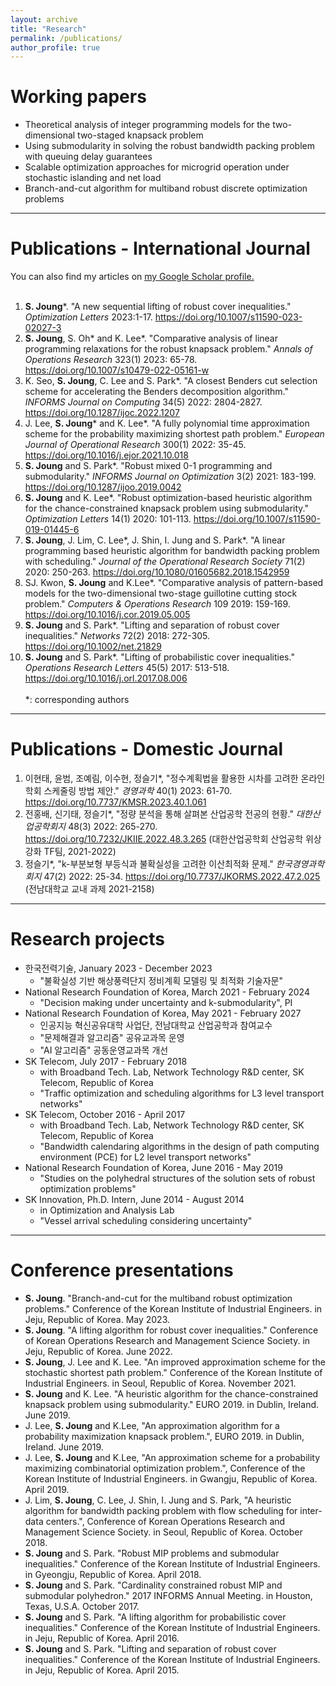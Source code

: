 ```yaml
---
layout: archive
title: "Research"
permalink: /publications/
author_profile: true
---
```

# **Working papers**
- Theoretical analysis of integer programming models for the two-dimensional two-staged knapsack problem
- Using submodularity in solving the robust bandwidth packing problem with queuing delay guarantees 
- Scalable optimization approaches for microgrid operation under stochastic islanding and net load
- Branch-and-cut algorithm for multiband robust discrete optimization problems
-----
# **Publications - International Journal**
You can also find my articles on <u><a href="{{author.googlescholar}}">my Google Scholar profile</a>.</u><br /><br />
1. **S. Joung***. "A new sequential lifting of robust cover inequalities." _Optimization Letters_ 2023:1-17. https://doi.org/10.1007/s11590-023-02027-3 
1. **S. Joung**, S. Oh* and K. Lee*. "Comparative analysis of linear programming relaxations for the robust knapsack problem." _Annals of Operations Research_ 323(1) 2023: 65-78. https://doi.org/10.1007/s10479-022-05161-w
1. K. Seo, **S. Joung**, C. Lee and S. Park*. "A closest Benders cut selection scheme for accelerating the Benders decomposition algorithm." _INFORMS Journal on Computing_ 34(5) 2022: 2804-2827. https://doi.org/10.1287/ijoc.2022.1207 
1. J. Lee, **S. Joung*** and K. Lee*. "A fully polynomial time approximation scheme for the probability maximizing shortest path problem." _European Journal of Operational Research_ 300(1) 2022: 35-45. https://doi.org/10.1016/j.ejor.2021.10.018
1. **S. Joung** and S. Park*. "Robust mixed 0-1 programming and submodularity." _INFORMS Journal on Optimization_ 3(2) 2021: 183-199. https://doi.org/10.1287/ijoo.2019.0042
1. **S. Joung** and K. Lee*. "Robust optimization-based heuristic algorithm for the chance-constrained knapsack problem using submodularity." _Optimization Letters_ 14(1) 2020: 101-113. https://doi.org/10.1007/s11590-019-01445-6 
1. **S. Joung**, J. Lim, C. Lee*, J. Shin, I. Jung and S. Park*. "A linear programming based heuristic algorithm for bandwidth packing problem with scheduling." _Journal of the Operational Research Society_ 71(2) 2020: 250-263. https://doi.org/10.1080/01605682.2018.1542959 
1. SJ. Kwon, **S. Joung** and K.Lee*. "Comparative analysis of pattern-based models for the two-dimensional two-stage guillotine cutting stock problem." _Computers & Operations Research_ 109 2019: 159-169. https://doi.org/10.1016/j.cor.2019.05.005
1. **S. Joung** and S. Park*. "Lifting and separation of robust cover inequalities." _Networks_ 72(2) 2018: 272-305. https://doi.org/10.1002/net.21829
1. **S. Joung** and S. Park*. "Lifting of probabilistic cover inequalities." _Operations Research Letters_ 45(5) 2017: 513-518. https://doi.org/10.1016/j.orl.2017.08.006<br /><br />
*: corresponding authors
-----
# **Publications - Domestic Journal**
1. 이현태, 윤범, 조예림, 이수현, 정슬기*, "정수계획법을 활용한 시차를 고려한 온라인 학회 스케줄링 방법 제안." _경영과학_ 40(1) 2023: 61-70. https://doi.org/10.7737/KMSR.2023.40.1.061
1. 전홍배, 신기태, 정슬기*, "정량 분석을 통해 살펴본 산업공학 전공의 현황." _대한산업공학회지_ 48(3) 2022: 265-270. https://doi.org/10.7232/JKIIE.2022.48.3.265
(대한산업공학회 산업공학 위상강화 TF팀, 2021-2022)
1. 정슬기*, "k-부분보형 부등식과 불확실성을 고려한 이산최적화 문제." _한국경영과학회지_ 47(2) 2022: 25-34. https://doi.org/10.7737/JKORMS.2022.47.2.025
(전남대학교 교내 과제 2021-2158)
-----
# **Research projects**
- 한국전력기술, January 2023 - December 2023
  - "불확실성 기반 해상풍력단지 정비계획 모델링 및 최적화 기술자문"
- National Research Foundation of Korea, March 2021 - February 2024
  - "Decision making under uncertainty and k-submodularity", PI
- National Research Foundation of Korea, May 2021 - February 2027
  - 인공지능 혁신공유대학 사업단, 전남대학교 산업공학과 참여교수
  - "문제해결과 알고리즘" 공유교과목 운영
  - "AI 알고리즘" 공동운영교과목 개선
- SK Telecom, July 2017 - February 2018
  - with Broadband Tech. Lab, Network Technology R&D center, SK Telecom, Republic of Korea
  - "Traffic optimization and scheduling algorithms for L3 level transport networks"
- SK Telecom, October 2016 - April 2017
  - with Broadband Tech. Lab, Network Technology R&D center, SK Telecom, Republic of Korea
  - "Bandwidth calendaring algorithms in the design of path computing environment (PCE) for L2 level transport networks"
- National Research Foundation of Korea, June 2016 - May 2019
  - "Studies on the polyhedral structures of the solution sets of robust optimization problems"
- SK Innovation, Ph.D. Intern, June 2014 - August 2014
  - in Optimization and Analysis Lab
  - "Vessel arrival scheduling considering uncertainty"
-----
# **Conference presentations**
- **S. Joung**. "Branch-and-cut for the multiband robust optimization problems." Conference of the Korean Institute of Industrial Engineers. in Jeju, Republic of Korea. May 2023.
- **S. Joung**. "A lifting algorithm for robust cover inequalities." Conference of Korean Operations Research and Management Science Society. in Jeju, Republic of Korea. June 2022.
- **S. Joung**, J. Lee and K. Lee. "An improved approximation scheme for the stochastic shortest path problem." Conference of the Korean Institute of Industrial Engineers. in Seoul, Republic of Korea. November 2021.
- **S. Joung** and K. Lee. "A heuristic algorithm for the chance-constrained knapsack problem using submodularity." EURO 2019. in Dublin, Ireland. June 2019. 
- J. Lee, **S. Joung** and K.Lee, "An approximation algorithm for a probability maximization knapsack problem.", EURO 2019. in Dublin, Ireland. June 2019.
- J. Lee, **S. Joung** and K.Lee, "An approximation scheme for a probability maximizing combinatorial optimization problem.", Conference of the Korean Institute of Industrial Engineers. in Gwangju, Republic of Korea. April 2019.
- J. Lim, **S. Joung**, C. Lee, J. Shin, I. Jung and S. Park, "A heuristic algorithm for bandwidth packing problem with flow scheduling for inter-data centers.", Conference of Korean Operations Research and Management Science Society. in Seoul, Republic of Korea. October 2018.
- **S. Joung** and S. Park. "Robust MIP problems and submodular inequalities." Conference of the Korean Institute of Industrial Engineers. in Gyeongju, Republic of Korea. April 2018.
- **S. Joung** and S. Park. "Cardinality constrained robust MIP and submodular polyhedron." 2017 INFORMS Annual Meeting. in Houston, Texas, U.S.A. October 2017.
- **S. Joung** and S. Park. "A lifting algorithm for probabilistic cover inequalities." Conference of the Korean Institute of Industrial Engineers. in Jeju, Republic of Korea. April 2016.
- **S. Joung** and S. Park. "Lifting and separation of robust cover inequalities." Conference of the Korean Institute of Industrial Engineers. in Jeju, Republic of Korea. April 2015.
